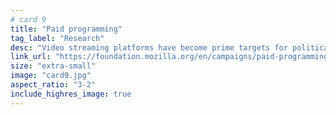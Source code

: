 ```yaml
---
# card 9
title: "Paid programming"
tag_label: "Research"
desc: "Video streaming platforms have become prime targets for political advertising campaigns in the 2020 U.S. elections, posing a huge challenge to election watchdogs."
link_url: "https://foundation.mozilla.org/en/campaigns/paid-programming/"
size: "extra-small"
image: "card9.jpg"
aspect_ratio: "3-2"
include_highres_image: true
---
```

